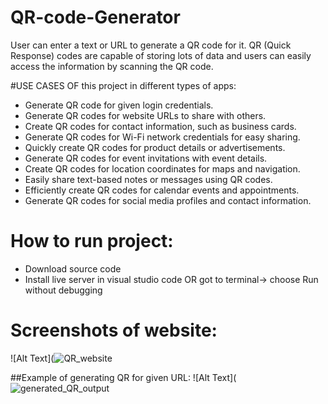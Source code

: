 # QR-code-Generator
User can enter a text or URL to generate a QR code for it. QR (Quick Response) codes are capable of storing lots of data and users can easily access the information by scanning the QR code.


#USE CASES OF this project in different types of apps:

- Generate QR code for given login credentials.
- Generate QR codes for website URLs to share with others.
- Create QR codes for contact information, such as business cards.
- Generate QR codes for Wi-Fi network credentials for easy sharing.
- Quickly create QR codes for product details or advertisements.
- Generate QR codes for event invitations with event details.
- Create QR codes for location coordinates for maps and navigation.
- Easily share text-based notes or messages using QR codes.
- Efficiently create QR codes for calendar events and appointments.
- Generate QR codes for social media profiles and contact information.


# How to run project:
- Download source code
- Install live server in visual studio code OR got to terminal-> choose Run without debugging

# Screenshots of website:
![Alt Text](![QR_website](https://github.com/MEET24X7/QR-code-Generator/assets/132257961/09cfe80f-9d36-4890-9061-18448c794581)

##Example of generating QR for given URL:
![Alt Text](![generated_QR_output](https://github.com/MEET24X7/QR-code-Generator/assets/132257961/c00e43d6-1976-4711-856e-682ff7cafc2c)

